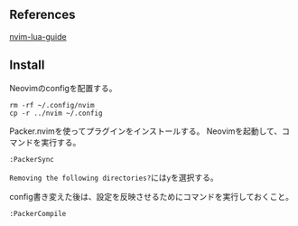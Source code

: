 ## References

[nvim-lua-guide](https://github.com/willelz/nvim-lua-guide-ja/blob/master/README.ja.md)

## Install

Neovimのconfigを配置する。

```
rm -rf ~/.config/nvim
cp -r ../nvim ~/.config
```

Packer.nvimを使ってプラグインをインストールする。
Neovimを起動して、コマンドを実行する。

```
:PackerSync
```

`Removing the following directories?`には`y`を選択する。

config書き変えた後は、設定を反映させるためにコマンドを実行しておくこと。

```
:PackerCompile
```
